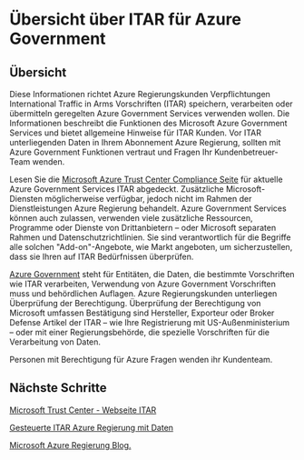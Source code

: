 <properties
    pageTitle="Dokumentation zu Azure Irakkrieg | Microsoft Azure"
    description="Dies bietet einen Vergleich der Features und Hinweise auf die Anwendungsentwicklung für Azure"
    services="Azure-Government"
    cloud="gov"
    documentationCenter=""
    authors="kydeeds"
    manager="zakramer"
    editor=""/>

<tags
    ms.service="multiple"
    ms.devlang="na"
    ms.topic="article"
    ms.tgt_pltfrm="na"
    ms.workload="azure-government"
    ms.date="10/05/2016"
    ms.author="kydeeds"/>


#  <a name="itar-overview-for-azure-government"></a>Übersicht über ITAR für Azure Government

## <a name="overview"></a>Übersicht

Diese Informationen richtet Azure Regierungskunden Verpflichtungen International Traffic in Arms Vorschriften (ITAR) speichern, verarbeiten oder übermitteln geregelten Azure Government Services verwenden wollen. Die Informationen beschreibt die Funktionen des Microsoft Azure Government Services und bietet allgemeine Hinweise für ITAR Kunden. Vor ITAR unterliegenden Daten in Ihrem Abonnement Azure Regierung, sollten mit Azure Government Funktionen vertraut und Fragen Ihr Kundenbetreuer-Team wenden.

Lesen Sie die <a href="http://www.microsoft.com/en-us/TrustCenter/Compliance/default.aspx/">Microsoft Azure Trust Center Compliance Seite</a> für aktuelle Azure Government Services ITAR abgedeckt. Zusätzliche Microsoft-Diensten möglicherweise verfügbar, jedoch nicht im Rahmen der Dienstleistungen Azure Regierung behandelt. Azure Government Services können auch zulassen, verwenden viele zusätzliche Ressourcen, Programme oder Dienste von Drittanbietern – oder Microsoft separaten Rahmen und Datenschutzrichtlinien. Sie sind verantwortlich für die Begriffe alle solchen "Add-on"-Angebote, wie Markt angeboten, um sicherzustellen, dass sie Ihren auf ITAR Bedürfnissen überprüfen.

<a href="https://azure.microsoft.com/en-us/features/gov/">Azure Government</a> steht für Entitäten, die Daten, die bestimmte Vorschriften wie ITAR verarbeiten, Verwendung von Azure Government Vorschriften muss und behördlichen Auflagen. Azure Regierungskunden unterliegen Überprüfung der Berechtigung. Überprüfung der Berechtigung von Microsoft umfassen Bestätigung sind Hersteller, Exporteur oder Broker Defense Artikel der ITAR – wie Ihre Registrierung mit US-Außenministerium – oder mit einer Regierungsbehörde, die spezielle Vorschriften für die Verarbeitung von Daten.

Personen mit Berechtigung für Azure Fragen wenden ihr Kundenteam.

## <a name="next-steps"></a>Nächste Schritte

<a href="https://www.microsoft.com/en-us/TrustCenter/Compliance/itar">Microsoft Trust Center - Webseite ITAR</a>

<a href="http://download.microsoft.com/download/5/1/6/516B50FE-4FF6-4DF6-B61B-90432D07DDF3/Using_Azure_Government_with_ITAR_June_2016.pdf">Gesteuerte ITAR Azure Regierung mit Daten</a>

<a href="https://blogs.msdn.microsoft.com/azuregov/">Microsoft Azure Regierung Blog.</a>
